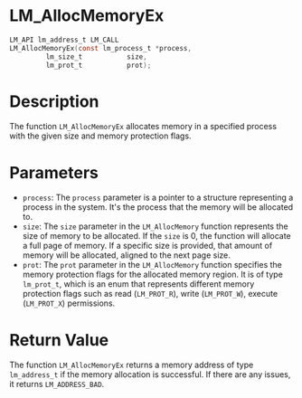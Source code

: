# LM_AllocMemoryEx

```c
LM_API lm_address_t LM_CALL
LM_AllocMemoryEx(const lm_process_t *process,
		 lm_size_t           size,
		 lm_prot_t           prot);
```

# Description
The function `LM_AllocMemoryEx` allocates memory in a specified process with the given size and
memory protection flags.

# Parameters
 - `process`: The `process` parameter is a pointer to a structure representing a process in the
system. It's the process that the memory will be allocated to.
 - `size`: The `size` parameter in the `LM_AllocMemory` function represents the size of memory to
be allocated. If the `size` is 0, the function will allocate a full page of memory. If a specific
size is provided, that amount of memory will be allocated, aligned to the next page size.
 - `prot`: The `prot` parameter in the `LM_AllocMemory` function specifies the memory protection
flags for the allocated memory region. It is of type `lm_prot_t`, which is an enum that represents
different memory protection flags such as read (`LM_PROT_R`), write (`LM_PROT_W`), execute (`LM_PROT_X`)
permissions.

# Return Value
The function `LM_AllocMemoryEx` returns a memory address of type `lm_address_t` if the
memory allocation is successful. If there are any issues, it returns `LM_ADDRESS_BAD`.
